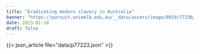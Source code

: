 ```yaml
---
title: "Eradicating modern slavery in Australia"
banner: "https://pursuit.unimelb.edu.au/__data/assets/image/0019/77230/Eradicating-modern-slavery-in-Australia_79f661eb-3193-4a66-a395-964c199774bf.jpg"
date: 2023-01-18
draft: false
---
```


{{< json_article file="data/p77223.json" >}}